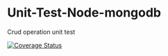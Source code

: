 # Unit-Test-Node-mongodb

Crud operation unit test


[![Coverage Status](https://coveralls.io/repos/github/waletayo/Unit-Test-Node-mongodb/badge.svg?branch=master)](https://coveralls.io/github/waletayo/Unit-Test-Node-mongodb?branch=master)
